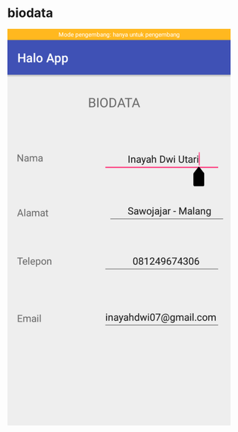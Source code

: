 # biodata
![Alt text](https://github.com/Nayaaa/biodata/blob/master/Screenshot_2018-01-08-13-17-56-65.png)
